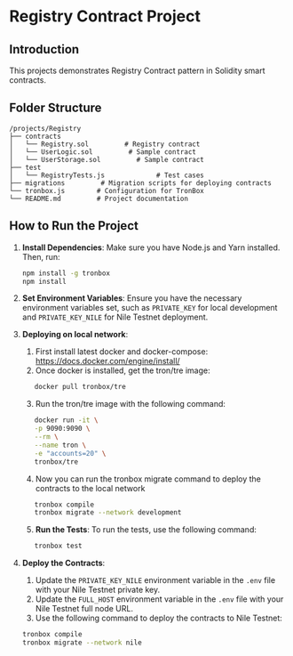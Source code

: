 # Registry Contract Project

## Introduction
This projects demonstrates Registry Contract pattern in Solidity smart contracts.

## Folder Structure
```
/projects/Registry
├── contracts
│   └── Registry.sol         # Registry contract
│   └── UserLogic.sol         # Sample contract
│   └── UserStorage.sol         # Sample contract
├── test
│   └── RegistryTests.js             # Test cases   
├── migrations         # Migration scripts for deploying contracts
└── tronbox.js        # Configuration for TronBox
└── README.md         # Project documentation
```

## How to Run the Project
1. **Install Dependencies**: Make sure you have Node.js and Yarn installed. Then, run:
   ```bash
   npm install -g tronbox
   npm install
   ```
2. **Set Environment Variables**: Ensure you have the necessary environment variables set, such as `PRIVATE_KEY` for local development and `PRIVATE_KEY_NILE` for Nile Testnet deployment.

3. **Deploying on local network**: 
   1. First install latest docker and docker-compose: https://docs.docker.com/engine/install/
   2. Once docker is installed, get the tron/tre image:
   ```bash
      docker pull tronbox/tre  
   ```
   3. Run the tron/tre image with the following command:
   ```bash
      docker run -it \
      -p 9090:9090 \
      --rm \
      --name tron \
      -e "accounts=20" \
      tronbox/tre
   ```
   4. Now you can run the tronbox migrate command to deploy the contracts to the local network
   ```bash
      tronbox compile
      tronbox migrate --network development
   ```
   5. **Run the Tests**: To run the tests, use the following command:
   ```bash
      tronbox test
   ```

4. **Deploy the Contracts**: 
   1. Update the `PRIVATE_KEY_NILE` environment variable in the `.env` file with your Nile Testnet private key.
   2. Update the `FULL_HOST` environment variable in the `.env` file with your Nile Testnet full node URL.
   3. Use the following command to deploy the contracts to Nile Testnet:
   ```bash
   tronbox compile
   tronbox migrate --network nile
   ```

